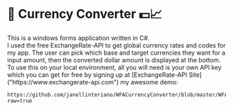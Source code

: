 # 🙂 Currency Converter 💵📈

<p>
    This is a windows forms application written in C#. <br> I used the free ExchangeRate-API to get global currency rates and codes for my app. The user can pick which base and target currencies they want for a input amount, then the converted dollar amount is displayed at the bottom. To use this on your local environment, all you will need is your own API key which you can get for free by signing up at 
    [ExchangeRate-API Site]("https://www.exchangerate-api.com")
    my awesome demo:

    
    https://github.com/janellinteriano/WFACurrencyConverter/blob/master/WFACurrencyConverter/gifs/CurrencyConverter.gif?raw=true

</p>
